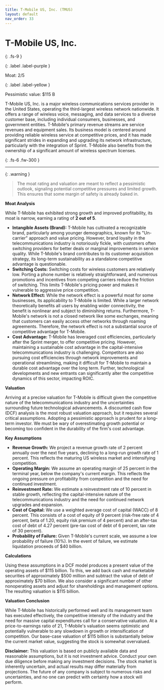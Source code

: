 ```yaml
---
title: T-Mobile US, Inc. (TMUS)
layout: default
nav_order: 33
---
```


# T-Mobile US, Inc.
{: .fs-9 }

{: .label .label-purple }

Moat: 2/5

{: .label .label-yellow }

Pessimistic value: $115 B

T-Mobile US, Inc. is a major wireless communications services provider in the United States, operating the third-largest wireless network nationwide.  It offers a range of wireless voice, messaging, and data services to a diverse customer base, including individual consumers, businesses, and government entities.  T-Mobile's primary revenue streams are service revenues and equipment sales. Its business model is centered around providing reliable wireless service at competitive prices, and it has made significant strides in expanding and upgrading its network infrastructure, particularly with the integration of Sprint. T-Mobile also benefits from the ownership of a significant amount of wireless spectrum licenses.

{: .fs-6 .fw-300 }

---

{: .warning } 
>The moat rating and valuation are meant to reflect a pessimistic outlook, signaling potential competitive pressures and limited growth. This ensures that some margin of safety is already baked in.

**Moat Analysis**

While T-Mobile has exhibited strong growth and improved profitability, its moat is narrow, earning a rating of **2 out of 5**.

* **Intangible Assets (Brand):** T-Mobile has cultivated a recognizable brand, particularly among younger demographics, known for its "Un-carrier" approach and value pricing. However, brand loyalty in the telecommunications industry is notoriously fickle, with customers often switching providers for better deals or marginal improvements in service quality.  While T-Mobile's brand contributes to its customer acquisition strategy, its long-term sustainability as a standalone competitive advantage is questionable.
* **Switching Costs:** Switching costs for wireless customers are relatively low.  Porting a phone number is relatively straightforward, and numerous promotions and incentives from competing carriers reduce the friction of switching. This limits T-Mobile's pricing power and makes it vulnerable to aggressive price competition.
* **Network Effect:** While the network effect is a powerful moat for some businesses, its applicability to T-Mobile is limited. While a larger network theoretically benefits all users by enabling wider connectivity, the benefit is nonlinear and subject to diminishing returns. Furthermore, T-Mobile's network is not a closed network like some exchanges, meaning that customers can easily access other networks through roaming agreements. Therefore, the network effect is not a substantial source of competitive advantage for T-Mobile.
* **Cost Advantage:** T-Mobile has leveraged cost efficiencies, particularly after the Sprint merger, to offer competitive pricing. However, maintaining a sustainable cost advantage in the capital-intensive telecommunications industry is challenging. Competitors are also pursuing cost efficiencies through network improvements and operational streamlining, making it difficult for T-Mobile to maintain a durable cost advantage over the long term. Further, technological developments and new entrants can significantly alter the competitive dynamics of this sector, impacting ROIC.

**Valuation**

Arriving at a precise valuation for T-Mobile is difficult given the competitive nature of the telecommunications industry and the uncertainties surrounding future technological advancements.  A discounted cash flow (DCF) analysis is the most robust valuation approach, but it requires several critical assumptions. Adopting a pessimistic approach is prudent for a long-term investor. We must be wary of overestimating growth potential or becoming too confident in the durability of the firm's cost advantage.

**Key Assumptions**

* **Revenue Growth:** We project a revenue growth rate of 2 percent annually over the next five years, declining to a long-run growth rate of 1 percent. This reflects the maturing US wireless market and intensifying competition.
* **Operating Margin:** We assume an operating margin of 25 percent in the terminal year, below the company's current margin. This reflects the ongoing pressure on profitability from competition and the need for continued investment.
* **Reinvestment Rate:** We estimate a reinvestment rate of 10 percent in stable growth, reflecting the capital-intensive nature of the telecommunications industry and the need for continued network upgrades and expansion.
* **Cost of Capital:** We use a weighted average cost of capital (WACC) of 8 percent. This consists of a cost of equity of 9 percent (risk-free rate of 4 percent, beta of 1.20, equity risk premium of 4 percent) and an after-tax cost of debt of 4.27 percent (pre-tax cost of debt of 6 percent, tax rate of 30 percent).
* **Probability of Failure:** Given T-Mobile's current scale, we assume a low probability of failure (10%). In the event of failure, we estimate liquidation proceeds of $40 billion.

**Calculations**

Using these assumptions in a DCF model produces a present value of the operating assets of $115 billion. To this, we add back cash and marketable securities of approximately $500 million and subtract the value of debt of approximately $70 billion. We also consider a significant number of other nonoperating assets and adjust for shareholdings and management options.  The resulting valuation is $115 billion.

**Valuation Conclusion**

While T-Mobile has historically performed well and its management team has executed effectively, the competitive intensity of the industry and the need for massive capital expenditures call for a conservative valuation. At a price-to-earnings ratio of 21, T-Mobile's valuation seems optimistic and potentially vulnerable to any slowdown in growth or intensification of competition. Our base-case valuation of $115 billion is substantially below the current market value, suggesting the stock is somewhat overvalued.


**Disclaimer:** This valuation is based on publicly available data and reasonable assumptions, but it is not investment advice.  Conduct your own due diligence before making any investment decisions.  The stock market is inherently uncertain, and actual results may differ materially from projections.  The future of any company is subject to numerous risks and uncertainties, and no one can predict with certainty how a stock will perform.